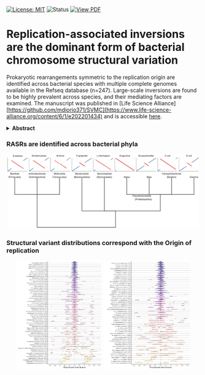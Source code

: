 [![License: MIT](https://img.shields.io/badge/License-MIT-yellow.svg)](LICENSE)
![Status](https://img.shields.io/badge/status-complete-brightgreen)
[![View PDF](https://img.shields.io/badge/View-PDF-red)](docs/RASR_publication.pdf)



# Replication-associated inversions are the dominant form of bacterial chromosome structural variation

Prokaryotic rearrangements symmetric to the replication origin are identified across bacterial species with multiple complete genomes available in the Refseq database (n=247). Large-scale inversions are found to be highly prevalent across species, and their mediating factors are examined. The manuscript was published in [Life Science Alliance][https://github.com/mdiorio371/SVMC](https://www.life-science-alliance.org/content/6/1/e202201434) and is accessible [here](docs/RASR_publication.pdf).


<details>
<summary><strong>Abstract</strong></summary>
The structural arrangements of bacterial chromosomes vary widely between closely related species and can result in significant phenotypic outcomes. The appearance of large-scale chromosomal inversions that are symmetric relative to markers for the origin of replication (OriC) has been previously observed; however, the overall prevalence of replication-associated structural rearrangements (RASRs) in bacteria and their causal mechanisms are currently unknown. Here we systematically identify the locations of RASRs in species with multiple complete sequenced genomes to investigate potential mediating biological mechanisms. We found that 247 out of 313 species contained sequences with at least one large (>50Kb) inversion in their sequence comparisons, and the aggregated inversion distances were normally distributed with a mean of zero.  Many inversions that were offset from dnaA were found to be centered on a different marker for the OriC. Instances of flanking repeats provide evidence that breaks formed during the replication process could be repaired to opposing positions. We also found a strong relationship between the later stages of replication and the range in distance variation from symmetry.
</details>



### RASRs are identified across bacterial phyla ###

<p align="center">
  <img src="figures/RASR_prevalence.png" width="500"/>
</p>



### Structural variant distributions correspond with the Origin of replication ###
<p align="center">
  <img src="figures/RASR_Gamma.png" width="45%"/>
  <img src="figures/RASR_other.png" width="45%"/>
</p>



